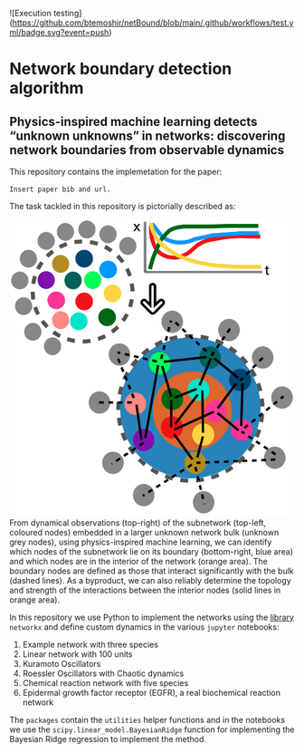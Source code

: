![Execution testing]
(https://github.com/btemoshir/netBound/blob/main/.github/workflows/test.yml/badge.svg?event=push)

# **Net**work **boun**dary detection algorithm

## Physics-inspired machine learning detects “unknown unknowns” in networks: discovering network boundaries from observable dynamics

This repository contains the implemetation for the paper:

```
Insert paper bib and url.

```

The task tackled in this repository is pictorially described as: 

![Problem Schematic](Plots/Main_paper/fig1.png)
From dynamical observations (top-right) of the subnetwork (top-left, coloured nodes) embedded in a larger unknown network bulk (unknown grey nodes), using physics-inspired machine learning, we can identify which nodes of the subnetwork lie on its boundary (bottom-right, blue area) and which nodes are in the interior of the network (orange area). The boundary nodes are defined as those that interact significantly with the bulk (dashed lines). As a byproduct, we can also reliably determine the topology and strength of the interactions between the interior nodes (solid lines in orange area).

In this repository we use Python to implement the networks using the [library](https://networkx.org "networkx") `networkx` and define custom dynamics in the various `jupyter` notebooks:
1. Example network with three species
2. Linear network with 100 units
3. Kuramoto Oscillators
4. Roessler Oscillators with Chaotic dynamics
5. Chemical reaction network with five species
6. Epidermal growth factor receptor (EGFR), a real biochemical reaction network

The `packages` contain the `utilities` helper functions and in the notebooks we use the `scipy.linear_model.BayesianRidge` function for implementing the Bayesian Ridge regression to implement the method.
